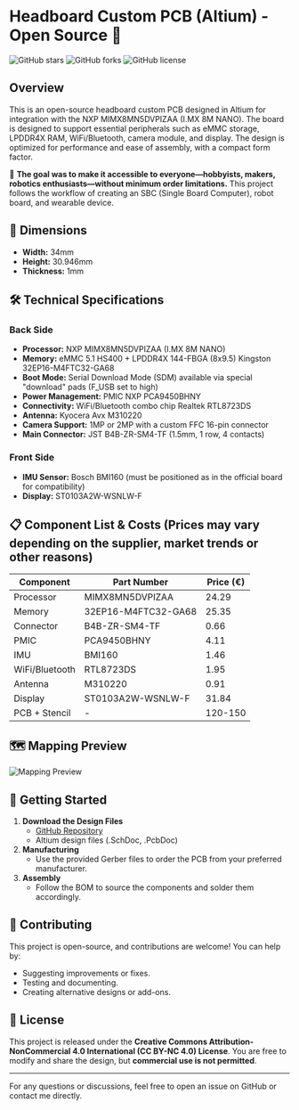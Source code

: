 # Headboard Custom PCB (Altium) - Open Source 🚀

![GitHub stars](https://img.shields.io/github/stars/your-repo.svg?style=flat&logo=github) 
![GitHub forks](https://img.shields.io/github/forks/your-repo.svg?style=flat&logo=github) 
![GitHub license](https://img.shields.io/github/license/your-repo.svg)

## Overview
This is an open-source headboard custom PCB designed in Altium for integration with the NXP MIMX8MN5DVPIZAA (I.MX 8M NANO). The board is designed to support essential peripherals such as eMMC storage, LPDDR4X RAM, WiFi/Bluetooth, camera module, and display. The design is optimized for performance and ease of assembly, with a compact form factor.

🎯 **The goal was to make it accessible to everyone—hobbyists, makers, robotics enthusiasts—without minimum order limitations.** This project follows the workflow of creating an SBC (Single Board Computer), robot board, and wearable device.

## 📏 Dimensions
- **Width:** 34mm  
- **Height:** 30.946mm  
- **Thickness:** 1mm  

## 🛠️ Technical Specifications
### **Back Side**
- **Processor:** NXP MIMX8MN5DVPIZAA (I.MX 8M NANO)
- **Memory:** eMMC 5.1 HS400 + LPDDR4X 144-FBGA (8x9.5) Kingston 32EP16-M4FTC32-GA68
- **Boot Mode:** Serial Download Mode (SDM) available via special "download" pads (F_USB set to high)
- **Power Management:** PMIC NXP PCA9450BHNY
- **Connectivity:** WiFi/Bluetooth combo chip Realtek RTL8723DS
- **Antenna:** Kyocera Avx M310220
- **Camera Support:** 1MP or 2MP with a custom FFC 16-pin connector
- **Main Connector:** JST B4B-ZR-SM4-TF (1.5mm, 1 row, 4 contacts)

### **Front Side**
- **IMU Sensor:** Bosch BMI160 (must be positioned as in the official board for compatibility)
- **Display:** ST0103A2W-WSNLW-F

## 📋 Component List & Costs (Prices may vary depending on the supplier, market trends or other reasons)
| Component | Part Number | Price (€) |
|-----------|------------|-----------|
| Processor | MIMX8MN5DVPIZAA | 24.29 |
| Memory | 32EP16-M4FTC32-GA68 | 25.35 |
| Connector | B4B-ZR-SM4-TF | 0.66 |
| PMIC | PCA9450BHNY | 4.11 |
| IMU | BMI160 | 1.46 |
| WiFi/Bluetooth | RTL8723DS | 1.95 |
| Antenna | M310220 | 0.91 |
| Display | ST0103A2W-WSNLW-F | 31.84 |
| PCB + Stencil | - | 120-150 |

## 🗺️ Mapping Preview
![Mapping Preview](https://github.com/ankivector_headboard/map_preview.png)

## 🚀 Getting Started
1. **Download the Design Files**  
   - [GitHub Repository](https://github.com/applabstudio/ankivector_headboard)
   - Altium design files (.SchDoc, .PcbDoc)
2. **Manufacturing**  
   - Use the provided Gerber files to order the PCB from your preferred manufacturer.
3. **Assembly**  
   - Follow the BOM to source the components and solder them accordingly.

## 🤝 Contributing
This project is open-source, and contributions are welcome! You can help by:
- Suggesting improvements or fixes.
- Testing and documenting.
- Creating alternative designs or add-ons.

## 📜 License
This project is released under the **Creative Commons Attribution-NonCommercial 4.0 International (CC BY-NC 4.0) License**. You are free to modify and share the design, but **commercial use is not permitted**.

---

For any questions or discussions, feel free to open an issue on GitHub or contact me directly.